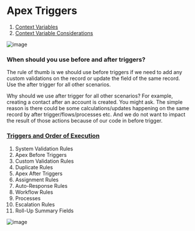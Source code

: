 # Apex Triggers
1. [Context Variables](https://developer.salesforce.com/docs/atlas.en-us.apexcode.meta/apexcode/apex_triggers_context_variables.htm)
1. [Context Variable Considerations](https://developer.salesforce.com/docs/atlas.en-us.apexcode.meta/apexcode/apex_triggers_context_variables_considerations.htm)

![image](https://user-images.githubusercontent.com/34469349/153751105-a5789a44-1619-4232-baeb-d9189f764f91.png)



### When should you use before and after triggers?

The rule of thumb is we should use before triggers if we need to add any custom validations on the record or update the field of the same record.
Use the after trigger for all other scenarios.

Why should we use after trigger for all other scenarios? For example, creating a contact after an account is created. You might ask.
The simple reason is there could be some calculations/updates happening on the same record by after trigger/flows/processes etc. And we do not want to impact the result of those actions because of our code in before trigger.

### [Triggers and Order of Execution](https://developer.salesforce.com/docs/atlas.en-us.apexcode.meta/apexcode/apex_triggers_order_of_execution.htm)

  1. System Validation Rules
  1. Apex Before Triggers
  1. Custom Validation Rules
  1. Duplicate Rules
  1. Apex After Triggers
  1. Assignment Rules
  1. Auto-Response Rules
  1. Workflow Rules
  1. Processes
  1. Escalation Rules
  1. Roll-Up Summary Fields

![image](https://user-images.githubusercontent.com/34469349/153751113-921ed046-43f6-4782-99ac-268a7e2eb3c9.png)
